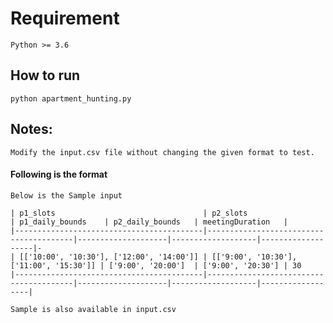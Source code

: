 # Requirement

    Python >= 3.6

## How to run

    python apartment_hunting.py

## Notes:

    Modify the input.csv file without changing the given format to test.


#### Following is the format
    
        
    Below is the Sample input 

    | p1_slots                                 | p2_slots                               | p1_daily_bounds    | p2_daily_bounds   | meetingDuration   |
    |------------------------------------------|----------------------------------------|--------------------|-------------------|-------------------|-
    | [['10:00', '10:30'], ['12:00', '14:00']] | [['9:00', '10:30'],['11:00', '15:30']] | ['9:00', '20:00']  | ['9:00', '20:30'] | 30
    |------------------------------------------|----------------------------------------|--------------------|-------------------|------------------|
    
    Sample is also available in input.csv
